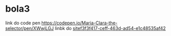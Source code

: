 # bola3




link do code pen https://codepen.io/Maria-Clara-the-selector/pen/XWwjLGJ
linbk do [sitef3f3f417-ceff-463d-ad54-e1c48535af42](https://6653cbf4a8055ae19e17557a--coruscating-biscochitos-d398e5.netlify.app)
